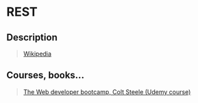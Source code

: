 # REST

## Description

>[Wikipedia](https://en.wikipedia.org/wiki/Representational_state_transfer)

## Courses, books...

>[The Web developer bootcamp, Colt Steele (Udemy course)](twdb.md)
